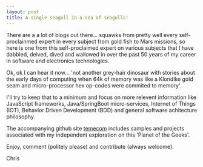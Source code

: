 ```yaml
---
layout: post
title: A single seagull in a sea of seagulls!
---
```


There are a a lot of blogs out there... squawks from pretty well every self-proclainmed expert in every subject from gold fish to Mars missions, so here is one from this self-proclaimed expert on various subjects that I have dabbled, delved, dived and wallowed in over the past 50 years of my career in software and electronics technologies. 

Ok, ok I can hear it now... 'not another grey-hair dinosaur with stories about the early days of computing when 64k of memory was like a Klondike gold seam and micro-processor hex op-codes were commited to memory'. 

I'll try to keep that to a minimum and focus on more relevent information like JavaScript frameworks, Java/SpringBoot micro-services, Internet of Things (IOT), Behavior Driven Development (BDD) and general software achitecture philosophy.

The accompanying github site [temecom](https://github.com/temecom) includes samples and projects associated with my independent exploration on this 'Planet of the Geeks'. 

Enjoy, comment (politely please) and contribute (always welcome). 

Chris

